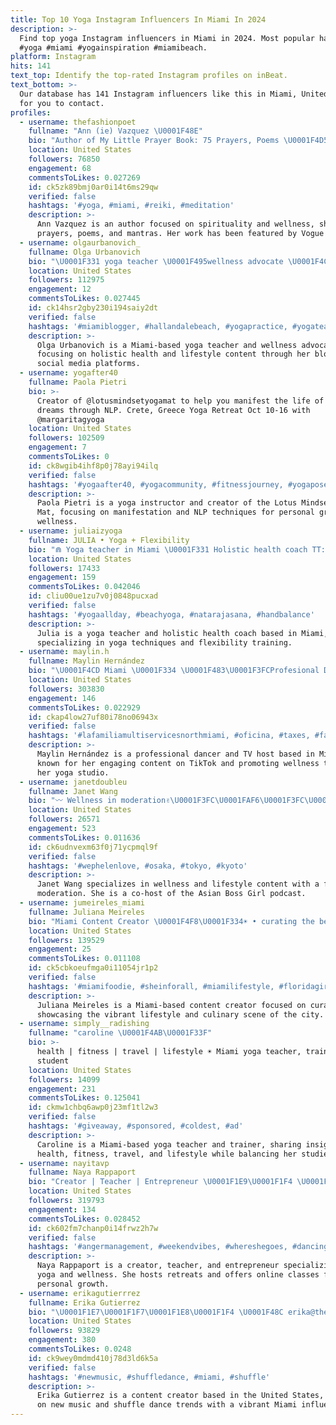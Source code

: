 ```yaml
---
title: Top 10 Yoga Instagram Influencers In Miami In 2024
description: >-
  Find top yoga Instagram influencers in Miami in 2024. Most popular hashtags:
  #yoga #miami #yogainspiration #miamibeach.
platform: Instagram
hits: 141
text_top: Identify the top-rated Instagram profiles on inBeat.
text_bottom: >-
  Our database has 141 Instagram influencers like this in Miami, United States
  for you to contact.
profiles:
  - username: thefashionpoet
    fullname: "Ann (ie) Vazquez \U0001F48E"
    bio: "Author of My Little Prayer Book: 75 Prayers, Poems \U0001F4D5 + Mantras. Elmo & Petunia \U0001F43E\U0001F43E @anniethealchemist @anniewriteswords Ft. @vogue @nbc @refinery29"
    location: United States
    followers: 76850
    engagement: 68
    commentsToLikes: 0.027269
    id: ck5zk89bmj0ar0i14t6ms29qw
    verified: false
    hashtags: '#yoga, #miami, #reiki, #meditation'
    description: >-
      Ann Vazquez is an author focused on spirituality and wellness, sharing
      prayers, poems, and mantras. Her work has been featured by Vogue and NBC.
  - username: olgaurbanovich_
    fullname: Olga Urbanovich
    bio: "\U0001F331 yoga teacher \U0001F495wellness advocate \U0001F4CDMiami blogger\U0001F338content creator \U0001F4F8\U0001F4FD️ \U0001F91D collaborations Olga.Urbanovich84@gmail.com Shop my outfits \U0001F447\U0001F3FB"
    location: United States
    followers: 112975
    engagement: 12
    commentsToLikes: 0.027445
    id: ck14hsr2gby230i194saiy2dt
    verified: false
    hashtags: '#miamiblogger, #hallandalebeach, #yogapractice, #yogateacher'
    description: >-
      Olga Urbanovich is a Miami-based yoga teacher and wellness advocate,
      focusing on holistic health and lifestyle content through her blog and
      social media platforms.
  - username: yogafter40
    fullname: Paola Pietri
    bio: >-
      Creator of @lotusmindsetyogamat to help you manifest the life of your
      dreams through NLP. Crete, Greece Yoga Retreat Oct 10-16 with
      @margaritagyoga
    location: United States
    followers: 102509
    engagement: 7
    commentsToLikes: 0
    id: ck8wgib4ihf8p0j78ayi94ilq
    verified: false
    hashtags: '#yogaafter40, #yogacommunity, #fitnessjourney, #yogapose'
    description: >-
      Paola Pietri is a yoga instructor and creator of the Lotus Mindset Yoga
      Mat, focusing on manifestation and NLP techniques for personal growth and
      wellness.
  - username: juliaizyoga
    fullname: JULIA • Yoga + Flexibility
    bio: "⋒ Yoga teacher in Miami \U0001F331 Holistic health coach TT: @juliaizhealth (100K+) \U0001F48C hello@juliaizhealth.com"
    location: United States
    followers: 17433
    engagement: 159
    commentsToLikes: 0.042046
    id: cliu00ue1zu7v0j0848pucxad
    verified: false
    hashtags: '#yogaallday, #beachyoga, #natarajasana, #handbalance'
    description: >-
      Julia is a yoga teacher and holistic health coach based in Miami,
      specializing in yoga techniques and flexibility training.
  - username: maylin.h
    fullname: Maylin Hernández
    bio: "\U0001F4CD Miami \U0001F334 \U0001F483\U0001F3FCProfesional Dancer \U0001F4FA Tv Host @americateve41 \U0001F3B5Tiktok | 650k \U0001F9D8\U0001F3FC‍♀️Yoga studio @yoga.withmaylin"
    location: United States
    followers: 303830
    engagement: 146
    commentsToLikes: 0.022929
    id: ckap4low27uf80i78no06943x
    verified: false
    hashtags: '#lafamiliamultiservicesnorthmiami, #oficina, #taxes, #familiamultiservices'
    description: >-
      Maylin Hernández is a professional dancer and TV host based in Miami,
      known for her engaging content on TikTok and promoting wellness through
      her yoga studio.
  - username: janetdoubleu
    fullname: Janet Wang
    bio: "〰️ Wellness in moderation✌\U0001F3FC\U0001FAF6\U0001F3FC\U0001F331〰️ \U0001F399@asianbossgirl \U0001F48C contact.janetwang@gmail.com"
    location: United States
    followers: 26571
    engagement: 523
    commentsToLikes: 0.011636
    id: ck6udnvexm63f0j71ycpmql9f
    verified: false
    hashtags: '#wephelenlove, #osaka, #tokyo, #kyoto'
    description: >-
      Janet Wang specializes in wellness and lifestyle content with a focus on
      moderation. She is a co-host of the Asian Boss Girl podcast.
  - username: jumeireles_miami
    fullname: Juliana Meireles
    bio: "Miami Content Creator \U0001F4F8\U0001F334☀️ • curating the best miami's scene •"
    location: United States
    followers: 139529
    engagement: 25
    commentsToLikes: 0.011108
    id: ck5cbkoeufmga0i11054jr1p2
    verified: false
    hashtags: '#miamifoodie, #sheinforall, #miamilifestyle, #floridagirl'
    description: >-
      Juliana Meireles is a Miami-based content creator focused on curating and
      showcasing the vibrant lifestyle and culinary scene of the city.
  - username: simply__radishing
    fullname: "caroline \U0001F4AB\U0001F33F"
    bio: >-
      health | fitness | travel | lifestyle ☀️ Miami yoga teacher, trainer & law
      student
    location: United States
    followers: 14099
    engagement: 231
    commentsToLikes: 0.125041
    id: ckmw1chbq6awp0j23mf1tl2w3
    verified: false
    hashtags: '#giveaway, #sponsored, #coldest, #ad'
    description: >-
      Caroline is a Miami-based yoga teacher and trainer, sharing insights on
      health, fitness, travel, and lifestyle while balancing her studies in law.
  - username: nayitavp
    fullname: Naya Rappaport
    bio: "Creator | Teacher | Entrepreneur \U0001F1E9\U0001F1F4 \U0001F4CD @_spaceunknown_ \U0001F1FA\U0001F1F8 •Miami Yoga Retreat Sept 1-4 •300hr YTT Nov 2023 •200hr YTT Spring 2024 •Online Class \U0001F447\U0001F3FD"
    location: United States
    followers: 319793
    engagement: 134
    commentsToLikes: 0.028452
    id: ck602fm7chanp0i14frwz2h7w
    verified: false
    hashtags: '#angermanagement, #weekendvibes, #whereshegoes, #dancing'
    description: >-
      Naya Rappaport is a creator, teacher, and entrepreneur specializing in
      yoga and wellness. She hosts retreats and offers online classes focused on
      personal growth.
  - username: erikagutierrrez
    fullname: Erika Gutierrez
    bio: "\U0001F1E7\U0001F1F7\U0001F1E8\U0001F1F4 \U0001F48C erika@theerikagutierrez.com"
    location: United States
    followers: 93829
    engagement: 380
    commentsToLikes: 0.0248
    id: ck9wey0mdmd410j78d3ld6k5a
    verified: false
    hashtags: '#newmusic, #shuffledance, #miami, #shuffle'
    description: >-
      Erika Gutierrez is a content creator based in the United States, focusing
      on new music and shuffle dance trends with a vibrant Miami influence.
---
```


